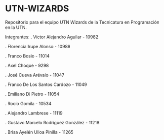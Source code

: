 # UTN-WIZARDS
Repositorio para el equipo UTN Wizards de la Tecnicatura en Programación en la UTN.

Integrantes:
. Víctor Alejandro Aguilar - 10982

. Florencia Irupe Alonso - 10989

. Franco Bosio - 11014

. Axel Choque - 9298

. José Cueva Arévalo - 11047

. Franco De Los Santos Cardozo - 11049

. Emiliano Di Pietro - 11054

. Rocío Gomila - 10534

. Alejandro Lambrese - 11119

. Gustavo Marcelo Rodríguez González - 11218

. Brisa Ayelén Ulloa Pinilla - 11265
